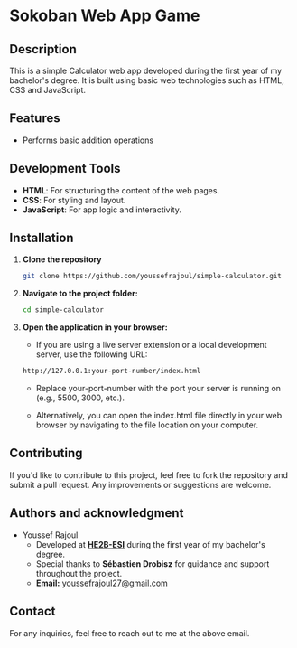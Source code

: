 # Sokoban Web App Game

## Description

This is a simple Calculator web app developed during the first year of my bachelor's degree. It is built using basic web technologies such as HTML, CSS and JavaScript.

## Features

- Performs basic addition operations

## Development Tools

- **HTML**: For structuring the content of the web pages.
- **CSS**: For styling and layout.
- **JavaScript**: For app logic and interactivity.

## Installation

1. **Clone the repository**

   ```bash
   git clone https://github.com/youssefrajoul/simple-calculator.git
   ```

2. **Navigate to the project folder:**

   ```bash
   cd simple-calculator
   ```

3. **Open the application in your browser:**

   - If you are using a live server extension or a local development server, use the following URL:

   ```bash
   http://127.0.0.1:your-port-number/index.html
   ```

   - Replace your-port-number with the port your server is running on (e.g., 5500, 3000, etc.).

   - Alternatively, you can open the index.html file directly in your web browser by navigating to the file location on your computer.

## Contributing

If you'd like to contribute to this project, feel free to fork the repository and submit a pull request. Any improvements or suggestions are welcome.

## Authors and acknowledgment

- Youssef Rajoul
  - Developed at [**HE2B-ESI**](https://he2b.be/) during the first year of my bachelor's degree.
  - Special thanks to **Sébastien Drobisz** for guidance and support throughout the project.
  - **Email:** youssefrajoul27@gmail.com

## Contact

For any inquiries, feel free to reach out to me at the above email.
